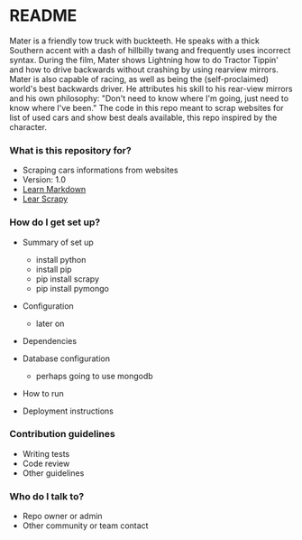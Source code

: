 # README #

Mater is a friendly tow truck with buckteeth. He speaks with a thick Southern accent with a dash of hillbilly twang and frequently uses incorrect syntax.
During the film, Mater shows Lightning how to do Tractor Tippin' and how to drive backwards without crashing by using rearview mirrors.
Mater is also capable of racing, as well as being the (self-proclaimed) world's best backwards driver. He attributes his skill to his rear-view mirrors and his own philosophy: "Don't need to know where I'm going, just need to know where I've been." The code in this repo meant to scrap websites for list of used cars and show best deals available, this repo inspired by the character.


### What is this repository for? ###

* Scraping cars informations from websites
* Version: 1.0
* [Learn Markdown](https://bitbucket.org/tutorials/markdowndemo)
* [Lear Scrapy](https://scrapy.org/)

### How do I get set up? ###

* Summary of set up
    * install python
    * install pip
    * pip install scrapy
    * pip install pymongo
* Configuration
    * later on
* Dependencies
* Database configuration
    * perhaps going to use mongodb
* How to run

* Deployment instructions

### Contribution guidelines ###

* Writing tests
* Code review
* Other guidelines

### Who do I talk to? ###

* Repo owner or admin
* Other community or team contact
